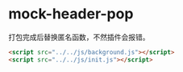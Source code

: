 # mock-header-pop

打包完成后替换匿名函数，不然插件会报错。

```html
<script src="../../js/background.js"></script>
<script src="../../js/init.js"></script>
```
